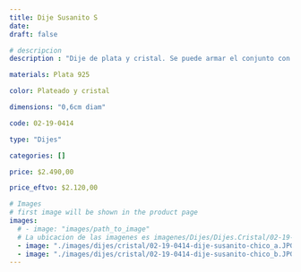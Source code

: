 ```yaml
---
title: Dije Susanito S
date: 
draft: false

# descripcion
description : "Dije de plata y cristal. Se puede armar el conjunto con la cadena y los aros haciendo juego"

materials: Plata 925

color: Plateado y cristal

dimensions: "0,6cm diam"

code: 02-19-0414

type: "Dijes"

categories: []

price: $2.490,00

price_eftvo: $2.120,00

# Images
# first image will be shown in the product page
images:
  # - image: "images/path_to_image"
  # La ubicacion de las imagenes es imagenes/Dijes/Dijes.Cristal/02-19-0414-dije-susanito-s
  - image: "./images/dijes/cristal/02-19-0414-dije-susanito-chico_a.JPG"
  - image: "./images/dijes/cristal/02-19-0414-dije-susanito-chico_b.JPG"
---
```

